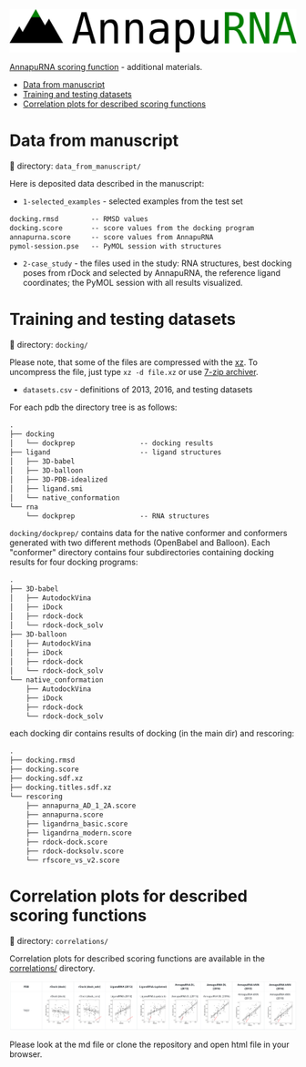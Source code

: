 ![logo](obrazki/AnnapuRNA-logo.png)

[AnnapuRNA scoring function](https://github.com/filipsPL/annapurna) - additional materials.

<!-- TOC START min:1 max:6 link:true asterisk:false update:true -->
- [Data from manuscript](#data-from-manuscript)
- [Training and testing datasets](#training-and-testing-datasets)
- [Correlation plots for described scoring functions](#correlation-plots-for-described-scoring-functions)
<!-- TOC END -->


# Data from manuscript

:file_folder: directory: `data_from_manuscript/`

Here is deposited data described in the manuscript:
- `1-selected_examples` - selected examples from the test set

```
docking.rmsd        -- RMSD values
docking.score       -- score values from the docking program
annapurna.score     -- score values from AnnapuRNA
pymol-session.pse   -- PyMOL session with structures
```

- `2-case_study` - the files used in the study: RNA structures, best docking poses from rDock and selected by AnnapuRNA, the reference ligand coordinates; the PyMOL session with all results visualized.

# Training and testing datasets

:file_folder: directory: `docking/`

Please note, that some of the files are compressed with the [xz](https://en.wikipedia.org/wiki/XZ_Utils). To uncompress the file, just type `xz -d file.xz` or use [7-zip archiver](https://en.wikipedia.org/wiki/7-Zip).

- `datasets.csv` - definitions of 2013, 2016, and testing datasets


For each pdb the directory tree is as follows:

```
.
├── docking
│   └── dockprep                -- docking results
├── ligand                      -- ligand structures
│   ├── 3D-babel
│   ├── 3D-balloon
│   ├── 3D-PDB-idealized
│   ├── ligand.smi
│   └── native_conformation
└── rna
    └── dockprep                -- RNA structures
```

`docking/dockprep/` contains data for the native conformer and conformers generated with two different methods (OpenBabel and Balloon). Each "conformer" directory contains four subdirectories containing docking results for four docking programs:

```
.
├── 3D-babel
│   ├── AutodockVina
│   ├── iDock
│   ├── rdock-dock
│   └── rdock-dock_solv
├── 3D-balloon
│   ├── AutodockVina
│   ├── iDock
│   ├── rdock-dock
│   └── rdock-dock_solv
└── native_conformation
    ├── AutodockVina
    ├── iDock
    ├── rdock-dock
    └── rdock-dock_solv
```

each docking dir contains results of docking (in the main dir) and rescoring:

```
.
├── docking.rmsd
├── docking.score
├── docking.sdf.xz
├── docking.titles.sdf.xz
└── rescoring
    ├── annapurna_AD_1_2A.score
    ├── annapurna.score
    ├── ligandrna_basic.score
    ├── ligandrna_modern.score
    ├── rdock-dock.score
    ├── rdock-docksolv.score
    └── rfscore_vs_v2.score
```


# Correlation plots for described scoring functions

:file_folder: directory: `correlations/`

Correlation plots for described scoring functions are available in the [correlations/](correlations/) directory.

![](obrazki/README-24ab2b43.png)

Please look at the md file or clone the repository and open html file in your browser.
